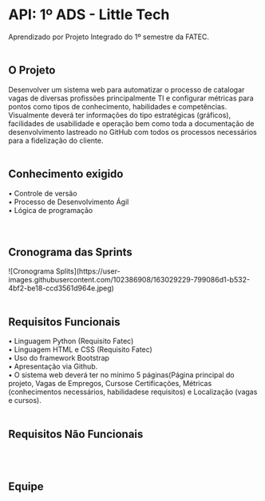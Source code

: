 # API: 1º ADS - Little Tech

Aprendizado por Projeto Integrado do 1º semestre da FATEC.
<br>
<br>
<h2> O Projeto</h2>
Desenvolver um sistema web para automatizar o processo de catalogar vagas de diversas profissões principalmente  TI  e  configurar  métricas  para  pontos  como  tipos  de  conhecimento,  habilidades  e competências.  Visualmente  deverá  ter  informações  do  tipo  estratégicas  (gráficos),  facilidades  de usabilidade  e operação bem como toda a documentação de desenvolvimento lastreado no GitHub com todos os processos necessários para a fidelização do cliente. 
<br>
<br>
<h2>Conhecimento exigido</h2>
• Controle de versão<br>
• Processo de Desenvolvimento Ágil<br>
• Lógica de programação<br>
<br>
<br>
<h2>Cronograma das Sprints</h2>
![Cronograma Splits](https://user-images.githubusercontent.com/102386908/163029229-799086d1-b532-4bf2-be18-ccd3561d964e.jpeg)
<br>
<br>
<h2>Requisitos Funcionais</h2>
• Linguagem Python (Requisito Fatec)<br>
• Linguagem HTML e CSS (Requisito Fatec)<br>
• Uso do framework Bootstrap<br>
• Apresentação via Github.<br>
• O sistema web deverá ter no mínimo 5 páginas(Página principal do projeto, Vagas de Empregos, Cursose Certificações, Métricas (conhecimentos necessários, habilidadese requisitos) e Localização (vagas e cursos).
<br>
<br>
<h2>Requisitos Não Funcionais</h2>
<br>
<br>
<h2>Equipe</h2>



